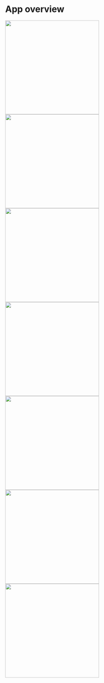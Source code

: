 # App overview
<img width="300" src="lib/screenshots/1.png" /> <img width="300" src="lib/screenshots/2.png" /> <img width="300" src="lib/screenshots/3.png" />
<img width="300" src="lib/screenshots/4.png" /> <img width="300" src="lib/screenshots/5.png" /> <img width="300" src="lib/screenshots/6.png" />
<img width="300" src="lib/screenshots/7.png" />
